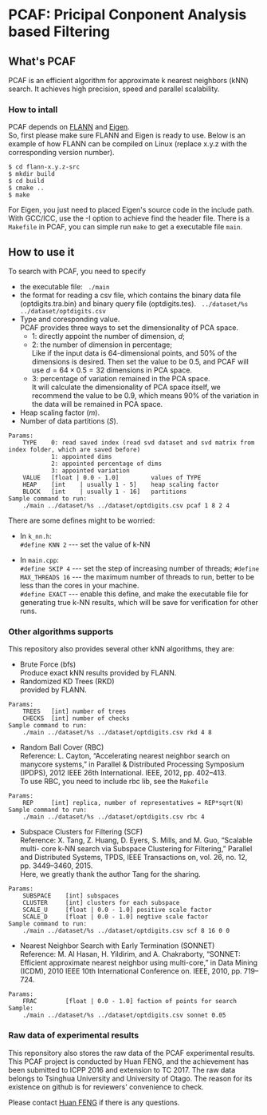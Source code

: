 # PCAF: Pricipal Conponent Analysis based Filtering

## What's PCAF
PCAF is an efficient algorithm for approximate k nearest neighbors (kNN) search.
It achieves high precision, speed and parallel scalability.

### How to intall
PCAF depends on [FLANN](http://www.cs.ubc.ca/research/flann/) and [Eigen](http://eigen.tuxfamily.org/dox/GettingStarted.html).  
So, first please make sure FLANN and Eigen is ready to use.
Below is an example of how FLANN can be compiled on Linux (replace x.y.z with the corresponding version number).

	$ cd flann-x.y.z-src
	$ mkdir build
	$ cd build
	$ cmake ..
	$ make
For Eigen, you just need to placed Eigen's source code in the include path.
With GCC/ICC, use the -I option to achieve find the header file.
There is a ```Makefile``` in PCAF, you can simple run ```make``` to get a executable file ```main```.

## How to use it

To search with PCAF, you need to specify 

* the executable file: ``` ./main```
* the format for reading a csv file, which contains the binary data file (optdigits.tra.bin) and binary query file (optdigits.tes). ``` ../dataset/%s ../dataset/optdigits.csv```
* Type and coresponding value.  
PCAF provides three ways to set the dimensionality of PCA space.
	* 1: directly appoint the number of dimension, $d$;
	* 2: the number of dimension in percentage;  
	Like if the input data is 64-dimensional points, and 50% of the dimensions is desired.
	Then set the value to be 0.5, and PCAF will use $d=64\times 0.5=32$ dimensions in PCA space.
	* 3: percentage of variation remained in the PCA space.  
	It will calculate the dimensionality of PCA space itself, we recommend the value to be 0.9, which means 90% of the variation in the data will be remained in PCA space.  
* Heap scaling factor ($m$).
* Number of data partitions ($S$).  

```
Params:
	TYPE	0: read saved index (read svd dataset and svd matrix from index folder, which are saved before)
			1: appointed dims
			2: appointed percentage of dims
			3: appointed variation
	VALUE	[float | 0.0 - 1.0] 		values of TYPE
	HEAP	[int 	| usually 1 - 5] 	heap scaling factor
	BLOCK	[int 	| usually 1 - 16] 	partitions
Sample command to run:
	./main ../dataset/%s ../dataset/optdigits.csv pcaf 1 8 2 4
```

There are some defines might to be worried:  
* In ```k_nn.h```:  
```#define KNN 2``` --- set the value of k-NN
	
* In ```main.cpp```:  
```#define SKIP 4``` --- set the step of increasing number of threads;  ```#define MAX_THREADS 16``` --- the maximum number of threads to run, better to be less than the cores in your machine.  
```#define EXACT``` --- enable this define, and make the executable file for generating true k-NN results, which will be save for verification for other runs.

### Other algorithms supports
 
This repository also provides several other kNN algorithms, they are:

* Brute Force (bfs)  
Produce exact kNN results provided by FLANN.
* Randomized KD Trees (RKD)  
provided by FLANN.  

```
Params:  
	TREES	[int] number of trees
	CHECKS	[int] number of checks
Sample command to run:
	./main ../dataset/%s ../dataset/optdigits.csv rkd 4 8
```
* Random Ball Cover (RBC)  
Reference: L. Cayton, “Accelerating nearest neighbor search on manycore systems,” in Parallel & Distributed Processing Symposium (IPDPS), 2012 IEEE 26th International. IEEE, 2012, pp. 402–413.  
To use RBC, you need to include rbc lib, see the ```Makefile```

```
Params:  
	REP		[int] replica, number of representatives = REP*sqrt(N)
Sample command to run:
	./main ../dataset/%s ../dataset/optdigits.csv rbc 4
```
* Subspace Clusters for Filtering (SCF)  
Reference: X. Tang, Z. Huang, D. Eyers, S. Mills, and M. Guo, “Scalable multi- core k-NN search via Subspace Clustering for Filtering,” Parallel and Distributed Systems, TPDS, IEEE Transactions on, vol. 26, no. 12, pp. 3449–3460, 2015.  
Here, we greatly thank the author Tang for the sharing.  

```
Params:  
	SUBSPACE	[int] subspaces
	CLUSTER		[int] clusters for each subspace
	SCALE_U		[float | 0.0 - 1.0] positive scale factor
	SCALE_D		[float | 0.0 - 1.0] negtive scale factor
Sample command to run:
	./main ../dataset/%s ../dataset/optdigits.csv scf 8 16 0 0
```
* Nearest Neighbor Search with Early Termination (SONNET)  
Reference: M. Al Hasan, H. Yildirim, and A. Chakraborty, “SONNET: Efficient approximate nearest neighbor using multi-core,” in Data Mining (ICDM), 2010 IEEE 10th International Conference on. IEEE, 2010, pp. 719–724.

```
Params:
	FRAC		[float | 0.0 - 1.0] faction of points for search
Sample:
	./main ../dataset/%s ../dataset/optdigits.csv sonnet 0.05
```

### Raw data of experimental results
This reponsitory also stores the raw data of the PCAF experimental results. 
This PCAF project is conducted by Huan FENG, and the achievement has been submitted to ICPP 2016 and extension to TC 2017. 
The raw data belongs to Tsinghua University and University of Otago. The reason for its existence on github is for reviewers' convenience to check.

Please contact [Huan FENG](mailto:fenghuan517@gmail.com) if there is any questions.
